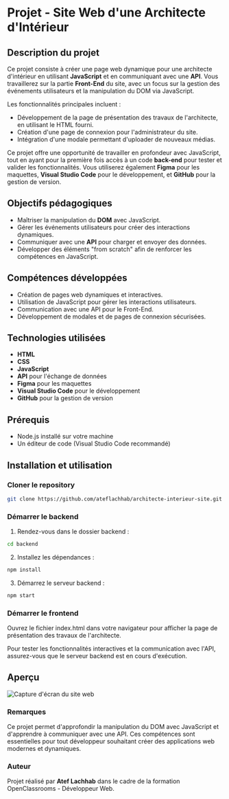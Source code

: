 # Projet - Site Web d'une Architecte d'Intérieur

## Description du projet
Ce projet consiste à créer une page web dynamique pour une architecte d'intérieur en utilisant **JavaScript** et en communiquant avec une **API**. Vous travaillerez sur la partie **Front-End** du site, avec un focus sur la gestion des événements utilisateurs et la manipulation du DOM via JavaScript.

Les fonctionnalités principales incluent :
- Développement de la page de présentation des travaux de l'architecte, en utilisant le HTML fourni.
- Création d'une page de connexion pour l'administrateur du site.
- Intégration d'une modale permettant d'uploader de nouveaux médias.

Ce projet offre une opportunité de travailler en profondeur avec JavaScript, tout en ayant pour la première fois accès à un code **back-end** pour tester et valider les fonctionnalités. Vous utiliserez également **Figma** pour les maquettes, **Visual Studio Code** pour le développement, et **GitHub** pour la gestion de version.

## Objectifs pédagogiques
- Maîtriser la manipulation du **DOM** avec JavaScript.
- Gérer les événements utilisateurs pour créer des interactions dynamiques.
- Communiquer avec une **API** pour charger et envoyer des données.
- Développer des éléments "from scratch" afin de renforcer les compétences en JavaScript.

## Compétences développées
- Création de pages web dynamiques et interactives.
- Utilisation de JavaScript pour gérer les interactions utilisateurs.
- Communication avec une API pour le Front-End.
- Développement de modales et de pages de connexion sécurisées.

## Technologies utilisées
- **HTML**
- **CSS**
- **JavaScript**
- **API** pour l'échange de données
- **Figma** pour les maquettes
- **Visual Studio Code** pour le développement
- **GitHub** pour la gestion de version

## Prérequis
- Node.js installé sur votre machine
- Un éditeur de code (Visual Studio Code recommandé)

## Installation et utilisation

### Cloner le repository
   ```bash
   git clone https://github.com/ateflachhab/architecte-interieur-site.git 
```

### Démarrer le backend
1. Rendez-vous dans le dossier backend :
```bash
cd backend
```

2. Installez les dépendances :
```bash
npm install 
```

3. Démarrez le serveur backend :
```bash
npm start
```
### Démarrer le frontend
Ouvrez le fichier index.html dans votre navigateur pour afficher la page de présentation des travaux de l'architecte.

Pour tester les fonctionnalités interactives et la communication avec l'API, assurez-vous que le serveur backend est en cours d'exécution.

## Aperçu
![Capture d'écran du site web](/screenshots/sophie1.wepb/)

### Remarques
Ce projet permet d'approfondir la manipulation du DOM avec JavaScript et d'apprendre à communiquer avec une API. Ces compétences sont essentielles pour tout développeur souhaitant créer des applications web modernes et dynamiques.

### Auteur
Projet réalisé par **Atef Lachhab** dans le cadre de la formation OpenClassrooms - Développeur Web.
